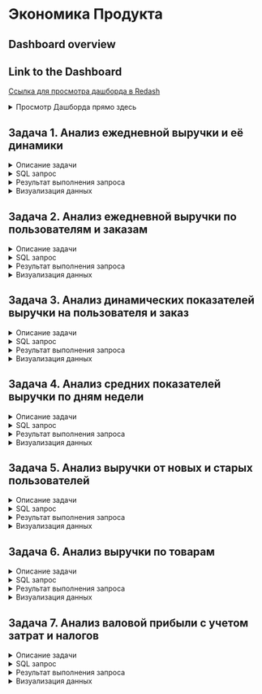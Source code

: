 # Экономика Продукта

## Dashboard overview

## Link to the Dashboard
[Ссылка для просмотра дашборда в Redash](http://redash.public.karpov.courses/public/dashboards/8TnZ2y1HOfjWa0U2x0Y5v2ldHn3HOQAkG5ljbSmG?org_slug=default)

<details>
<summary>Просмотр Дашборда прямо здесь</summary>
  
![Визуализация данных](attachments/dashs/pr_economics_dash.png)
</details>



## Задача 1. Анализ ежедневной выручки и её динамики

<details>
<summary>Описание задачи</summary>
Изучим выручку нашего сервиса за каждый день, накопленную выручку на текущий день и прирост дневной выручки относительно предыдущего дня. Эти показатели помогут оценить общий финансовый успех и динамику развития нашего сервиса.

- **Выручка за день** — сумма оплаченных заказов за каждый день.
- **Суммарная выручка** — накопительная сумма выручки с начала учёта.
- **Прирост выручки** — изменение выручки по сравнению с предыдущим днем, выраженное в процентах.

В расчётах не учитываются отменённые заказы.
</details>

<details>
<summary>SQL запрос</summary>
  
```sql
SELECT 
    date,
    revenue,
    SUM(revenue) OVER(ORDER BY date) AS total_revenue,
    ROUND(((revenue - LAG(revenue) OVER())::DECIMAL / LAG(revenue) OVER())*100, 2) AS revenue_change
FROM 
    (SELECT 
        creation_time::DATE AS date, 
        SUM(order_price) AS revenue
    FROM
        (SELECT order_id, creation_time, SUM(price) AS order_price
        FROM
            (SELECT order_id, creation_time, unnest(product_ids) AS product_id
            FROM orders
            WHERE order_id NOT IN (SELECT order_id FROM user_actions WHERE action = 'cancel_order')) t1
        LEFT JOIN products
        USING(product_id)
        GROUP BY creation_time, order_id) t2
    GROUP BY creation_time::DATE
    ORDER BY 1) t3
```
</details>

<details>
<summary>Результат выполнения запроса</summary>

| date     | revenue     | total_revenue | revenue_change |
|----------|-------------|---------------|----------------|
| 24/08/22 | $49,924.00  | $49,924.00    |                |
| 25/08/22 | $430,860.00 | $480,784.00   | 763.03%        |
| 26/08/22 | $534,766.00 | $1,015,550.00 | 24.12%         |
| 27/08/22 | $817,053.00 | $1,832,603.00 | 52.79%         |
| 28/08/22 | $1,133,370.00 | $2,965,973.00 | 38.71%     |
| 29/08/22 | $1,279,891.00 | $4,245,864.00 | 12.93%     |
| 30/08/22 | $1,279,377.00 | $5,525,241.00 | -0.04%     |
| 31/08/22 | $1,312,720.00 | $6,837,961.00 | 2.61%      |
| 01/09/22 | $1,406,101.00 | $8,244,062.00 | 7.11%      |
| 02/09/22 | $1,907,107.00 | $10,151,169.00 | 35.63%    |
| 03/09/22 | $2,210,988.00 | $12,362,157.00 | 15.93%    |
| 04/09/22 | $2,294,009.00 | $14,656,166.00 | 3.75%     |
| 05/09/22 | $1,784,690.00 | $16,440,856.00 | -22.20%   |
| 06/09/22 | $1,330,931.00 | $17,771,787.00 | -25.43%   |
| 07/09/22 | $1,807,800.00 | $19,579,587.00 | 35.83%    |
| 08/09/22 | $2,099,508.00 | $21,679,095.00 | 16.14%    |
</details>

<details>
<summary>Визуализация данных</summary>
  
![Визуализация данных](attachments/pr_ec/total_revenue.png)
</details>



## Задача 2. Анализ ежедневной выручки по пользователям и заказам

<details>
<summary>Описание задачи</summary>
Исследуем, сколько в среднем приносит выручку каждый пользователь и каждый заказ на нашем сервисе, а также оценим среднюю выручку от платящих пользователей. Эти показатели позволят понять, насколько выгодно пользователям пользоваться услугами сервиса и насколько эффективно сервис привлекает к оплате.

- **ARPU (Average Revenue Per User)** — средняя выручка на одного пользователя.
- **ARPPU (Average Revenue Per Paying User)** — средняя выручка на одного платящего пользователя.
- **AOV (Average Order Value)** — средний чек или средняя выручка на заказ.
</details>

<details>
<summary>SQL запрос</summary>

```sql
WITH sq_1 AS (
    SELECT creation_time::DATE AS date, SUM(order_price) AS daily_revenue, COUNT(order_id) AS daily_orders
    FROM (
        SELECT order_id, creation_time, SUM(price) AS order_price
        FROM (
            SELECT order_id, creation_time, unnest(product_ids) AS product_id
            FROM orders
            WHERE order_id NOT IN (SELECT order_id FROM user_actions WHERE action = 'cancel_order')
        ) ords
        LEFT JOIN products USING(product_id)
        GROUP BY order_id, creation_time
    ) orders_tab
    GROUP BY 1
    ORDER BY 1
),

sq_2 AS (
    SELECT time::DATE as DATE, 
    COUNT(DISTINCT user_id) FILTER (WHERE order_id NOT IN (SELECT order_id FROM user_actions WHERE action = 'cancel_order')) AS paying_users,
    COUNT(DISTINCT user_id) AS total_users 
    FROM user_actions
    GROUP BY 1
)

SELECT 
    sq_1.date AS date, 
    ROUND((daily_revenue::DECIMAL / total_users), 2) AS arpu,
    ROUND((daily_revenue::DECIMAL / paying_users), 2) AS arppu,
    ROUND((daily_revenue::DECIMAL / daily_orders), 2) AS aov
FROM sq_1
JOIN sq_2
USING(date)
```
</details>

<details>
<summary>Результат выполнения запроса</summary>

| date     | arpu   | arppu  | aov    |
|----------|--------|--------|--------|
| 24/08/22 | 372.57 | 393.10 | 361.77 |
| 25/08/22 | 508.09 | 525.44 | 406.86 |
| 26/08/22 | 452.04 | 470.33 | 369.57 |
| 27/08/22 | 509.38 | 527.81 | 381.62 |
| 28/08/22 | 528.38 | 544.10 | 378.04 |
| 29/08/22 | 559.15 | 581.24 | 391.76 |
| 30/08/22 | 546.74 | 567.85 | 379.52 |
| 31/08/22 | 517.63 | 540.21 | 384.96 |
| 01/09/22 | 499.33 | 518.86 | 381.26 |
| 02/09/22 | 537.67 | 556.17 | 381.35 |
| 03/09/22 | 565.90 | 582.76 | 387.28 |
| 04/09/22 | 541.55 | 558.97 | 381.70 |
| 05/09/22 | 512.84 | 530.84 | 381.75 |
| 06/09/22 | 475.33 | 492.75 | 385.67 |
| 07/09/22 | 496.65 | 514.02 | 378.44 |
| 08/09/22 | 521.10 | 536.68 | 383.54 |
</details>

<details>
<summary>Визуализация данных</summary>
  
![Визуализация данных](attachments/pr_ec/arpu_aov.png)

</details>



## Задача 3. Анализ динамических показателей выручки на пользователя и заказ

<details>
<summary>Описание задачи</summary>
Рассчитаем динамические показатели выручки на пользователя и на заказ по дням, включая накопленные данные. Это поможет отслеживать изменения в эффективности привлечения и монетизации пользователей, а также в среднем чеке заказов на протяжении времени.

- **Running ARPU (Average Revenue Per User)** — накопленная средняя выручка на одного пользователя.
- **Running ARPPU (Average Revenue Per Paying User)** — накопленная средняя выручка на одного платящего пользователя.
- **Running AOV (Average Order Value)** — накопленный средний чек за заказ.
</details>

<details>
<summary>SQL запрос</summary>
  
```sql
WITH sq_1 AS (
    SELECT creation_time::DATE AS date, 
           SUM(order_price) AS daily_revenue, 
           COUNT(order_id) AS daily_orders,
           SUM(SUM(order_price)) OVER(ORDER BY creation_time::DATE) AS accumulated_revenue,
           SUM(COUNT(order_id)) OVER(ORDER BY creation_time::DATE) AS accumulated_daily_orders
    FROM (
        SELECT order_id, creation_time, SUM(price) AS order_price
        FROM (
            SELECT order_id, creation_time, unnest(product_ids) AS product_id
            FROM orders
            WHERE order_id NOT IN (SELECT order_id FROM user_actions WHERE action = 'cancel_order')
        ) ords
        LEFT JOIN products USING(product_id)
        GROUP BY order_id, creation_time
    ) orders_tab
    GROUP BY 1
    ORDER BY 1
),

sq_2 AS (
    SELECT tu.date, accumulated_total_users, accumulated_paying_users
    FROM (
        SELECT date, COUNT(user_id) AS users_reged_per_day, 
               SUM(COUNT(user_id)) OVER(ORDER BY date) AS accumulated_total_users
        FROM (
            SELECT MIN(time)::DATE AS date, user_id
            FROM user_actions
            GROUP BY user_id
        ) users_first_date
        GROUP BY date 
        ORDER BY date
    ) tu 
    JOIN (
        SELECT date, COUNT(user_id) paying_users_reged_per_day, 
               SUM(COUNT(user_id)) OVER(ORDER BY date) AS accumulated_paying_users
        FROM (
            SELECT MIN(time)::DATE AS date, user_id
            FROM user_actions
            WHERE order_id NOT IN (SELECT order_id FROM user_actions WHERE action = 'cancel_order')
            GROUP BY user_id
        ) paying_users_first_date
        GROUP BY date
        ORDER BY date
    ) pu USING(date)
)

SELECT 
    sq_1.date AS date, 
    ROUND((accumulated_revenue::DECIMAL / accumulated_total_users), 2) AS running_arpu,
    ROUND((accumulated_revenue::DECIMAL / accumulated_paying_users), 2) AS running_arppu,
    ROUND((accumulated_revenue::DECIMAL / accumulated_daily_orders), 2) AS running_aov
FROM sq_1
JOIN sq_2 USING(date)
```
</details>

<details>
<summary>Результат выполнения запроса</summary>

| date     | running_arpu | running_arppu | running_aov |
|----------|--------------|---------------|-------------|
| 24/08/22 | 372.57       | 393.10        | 361.77      |
| 25/08/22 | 499.26       | 517.53        | 401.66      |
| 26/08/22 | 512.90       | 530.87        | 384.10      |
| 27/08/22 | 571.80       | 590.21        | 382.99      |
| 28/08/22 | 632.13       | 649.72        | 381.08      |
| 29/08/22 | 707.53       | 726.29        | 384.24      |
| 30/08/22 | 766.86       | 786.40        | 383.14      |
| 31/08/22 | 792.81       | 813.46        | 383.49      |
| 01/09/22 | 813.18       | 832.90        | 383.11      |
| 02/09/22 | 844.17       | 863.05        | 382.77      |
| 03/09/22 | 886.24       | 904.39        | 383.57      |
| 04/09/22 | 921.71       | 938.78        | 383.28      |
| 05/09/22 | 950.45       | 967.17        | 383.11      |
| 06/09/22 | 970.18       | 986.72        | 383.30      |
| 07/09/22 | 992.38       | 1,007.85      | 382.85      |
| 08/09/22 | 1,012.99     | 1,028.03      | 382.91      |
</details>


<details>
<summary>Визуализация данных</summary>

![Визуализация данных](attachments/pr_ec/running%20arpu_aov.png)

</details>



## Задача 4. Анализ средних показателей выручки по дням недели

<details>
<summary>Описание задачи</summary>
Анализируем средние показатели выручки на пользователя и на заказ по дням недели, используя данные за период с 26 августа по 8 сентября 2022 года. Это позволит увидеть, как варьируются расходы пользователей в зависимости от дня недели.

- **ARPU (Average Revenue Per User)** — средняя выручка на одного пользователя за день недели.
- **ARPPU (Average Revenue Per Paying User)** — средняя выручка на одного платящего пользователя за день недели.
- **AOV (Average Order Value)** — средний чек за день недели.
</details>

<details>
<summary>SQL запрос</summary>
  
```sql
WITH sq_1 AS (
    SELECT DATE_PART('isodow', creation_time) AS weekday_number, to_char(creation_time, 'Day') AS weekday, 
           SUM(order_price) AS daily_revenue, COUNT(order_id) AS daily_orders
    FROM (
        SELECT order_id, creation_time, SUM(price) AS order_price
        FROM (
            SELECT order_id, creation_time, unnest(product_ids) AS product_id
            FROM orders
            WHERE order_id NOT IN (SELECT order_id FROM user_actions WHERE action = 'cancel_order')
        ) ords
        LEFT JOIN products USING(product_id)
        GROUP BY order_id, creation_time
    ) orders_tab
    WHERE creation_time BETWEEN '2022-08-26' AND '2022-09-09'
    GROUP BY 1, 2
    ORDER BY 1
),

sq_2 AS (
    SELECT DATE_PART('isodow', time) AS weekday_number, to_char(time, 'Day') AS weekday, 
           COUNT(DISTINCT user_id) FILTER (WHERE order_id NOT IN (SELECT order_id FROM user_actions WHERE action = 'cancel_order')) AS paying_users,
           COUNT(DISTINCT user_id) AS total_users 
    FROM user_actions
    WHERE time BETWEEN '2022-08-26' AND '2022-09-09'
    GROUP BY 1, 2
)

SELECT 
    sq_1.weekday_number AS weekday_number, sq_1.weekday AS weekday,
    ROUND((daily_revenue::DECIMAL / total_users), 2) AS arpu,
    ROUND((daily_revenue::DECIMAL / paying_users), 2) AS arppu,
    ROUND((daily_revenue::DECIMAL / daily_orders), 2) AS aov
FROM sq_1
JOIN sq_2 USING(weekday_number, weekday)
```
</details>

<details>
<summary>Результат выполнения запроса</summary>

| weekday_number | weekday  | arpu   | arppu  | aov    |
|----------------|----------|--------|--------|--------|
| 1              | Monday   | 555.98 | 575.18 | 385.87 |
| 2              | Tuesday  | 528.94 | 548.04 | 382.63 |
| 3              | Wednesday| 528.90 | 548.33 | 381.16 |
| 4              | Thursday | 533.98 | 551.37 | 382.62 |
| 5              | Friday   | 534.79 | 553.21 | 378.70 |
| 6              | Saturday | 578.53 | 595.48 | 385.74 |
| 7              | Sunday   | 566.23 | 583.38 | 380.48 |
</details>

<details>
<summary>Визуализация данных</summary>
  
![Визуализация данных](attachments/pr_ec/arpu_aov_dow.png)
</details>



## Задача 5. Анализ выручки от новых и старых пользователей

<details>
<summary>Описание задачи</summary>
Рассчитаем выручку с заказов, сделанных новыми пользователями в их первый день использования сервиса, и сравним её с общей выручкой за день. Также определим долю выручки от новых пользователей относительно всей выручки и соответствующую долю от старых пользователей.

- **Выручка за день** — сумма всех успешных заказов за день.
- **Выручка от новых пользователей** — сумма заказов, сделанных пользователями в день их первого использования сервиса.
- **Доля выручки от новых пользователей** и **старых пользователей** — процентная доля выручки от новых и старых пользователей соответственно.
</details>

<details>
<summary>SQL запрос</summary>
  
```sql
WITH rev AS (
    SELECT date, SUM(order_price) AS revenue
    FROM (
        SELECT creation_time::DATE AS date, order_id, SUM(price) AS order_price
        FROM (
            SELECT order_id, creation_time, unnest(product_ids) AS product_id
            FROM orders
            WHERE order_id NOT IN (SELECT order_id FROM user_actions WHERE action = 'cancel_order')
        ) exploded
        LEFT JOIN products USING(product_id)
        GROUP BY creation_time::DATE, order_id
    ) total_tab
    GROUP BY date
),

nu_rev AS (
    SELECT date, SUM(order_price) AS new_users_revenue
    FROM (
        SELECT date, user_id, order_id, SUM(price) AS order_price
        FROM (
            SELECT date, user_id, t2.order_id AS order_id, unnest(product_ids) AS product_id, action
            FROM (
                SELECT date, user_id, order_id, action
                FROM (
                    SELECT user_id, time::DATE AS date, order_id, MIN(TIME::DATE) OVER(PARTITION BY user_id) AS first_order_date, action
                    FROM user_actions
                ) t1
                WHERE date = first_order_date
            ) t2
            LEFT JOIN orders USING(order_id)
        ) t3
        LEFT JOIN products USING(product_id)
        GROUP BY date, user_id, order_id, action
        WHERE order_id NOT IN (SELECT order_id FROM user_actions WHERE action = 'cancel_order')
    ) t4
    GROUP BY date
)

SELECT rev.date, revenue, new_users_revenue, 
ROUND((new_users_revenue / revenue) * 100, 2) AS new_users_revenue_share,
ROUND(100 - ((new_users_revenue / revenue) * 100), 2) AS old_users_revenue_share
FROM rev
JOIN nu_rev USING(date)
```
</details>

<details>
<summary>Результат выполнения запроса</summary>

| date     | revenue     | new_users_revenue | new_users_revenue_share | old_users_revenue_share |
|----------|-------------|-------------------|-------------------------|-------------------------|
| 24/08/22 | $49,924.00  | $49,924.00        | 100.00%                 | 0.00%                   |
| 25/08/22 | $430,860.00 | $417,333.00       | 96.86%                  | 3.14%                   |
| 26/08/22 | $534,766.00 | $463,326.00       | 86.64%                  | 13.36%                  |
| 27/08/22 | $817,053.00 | $619,318.00       | 75.80%                  | 24.20%                  |
| 28/08/22 | $1,133,370.00 | $801,162.00     | 70.69%                  | 29.31%                  |
| 29/08/22 | $1,279,891.00 | $717,374.00     | 56.05%                  | 43.95%                  |
| 30/08/22 | $1,279,377.00 | $656,429.00     | 51.31%                  | 48.69%                  |
| 31/08/22 | $1,312,720.00 | $720,381.00     | 54.88%                  |45.12%                   |
| 01/09/22 | $1,406,101.00 | $757,287.00     | 53.86%                  | 46.14%                  |
| 02/09/22 | $1,907,107.00 | $1,017,824.00   | 53.37%                  | 46.63%                  |
| 03/09/22 | $2,210,988.00 | $1,079,256.00   | 48.81%                  | 51.19%                  |
| 04/09/22 | $2,294,009.00 | $1,063,997.00   | 46.38%                  | 53.62%                  |
| 05/09/22 | $1,784,690.00 | $714,459.00     | 40.03%                  | 59.97%                  |
| 06/09/22 | $1,330,931.00 | $495,058.00     | 37.20%                  | 62.80%                  |
| 07/09/22 | $1,807,800.00 | $710,154.00     | 39.28%                  | 60.72%                  |
| 08/09/22 | $2,099,508.00 | $887,959.00     | 42.29%                  | 57.71%                  |
</details>

<details>
<summary>Визуализация данных</summary>
  
![Визуализация данных](attachments/pr_ec/new_and_old_revenue_share.png)
</details>


## Задача 6. Анализ выручки по товарам

<details>
<summary>Описание задачи</summary>
Определим, какие товары нашего ассортимента приносят наибольший доход, а также рассчитаем долю каждого товара в общей выручке. Для товаров с незначительной долей создадим общую категорию "ДРУГОЕ".

- **Выручка от товара** — суммарная выручка, полученная от продажи каждого конкретного товара.
- **Доля выручки** — процентная доля выручки от каждого товара в общей выручке.
</details>

<details>
<summary>SQL запрос</summary>
  
```sql
WITH product_revenue AS (
    SELECT product_id, SUM(price) AS revenue
    FROM (
        SELECT order_id, unnest(product_ids) AS product_id
        FROM orders
        WHERE order_id NOT IN (SELECT order_id FROM user_actions WHERE action = 'cancel_order')
    ) exploded
    LEFT JOIN products USING(product_id)
    GROUP BY product_id
),
total_revenue AS (
    SELECT SUM(revenue) AS total_revenue
    FROM product_revenue
),
categorized_revenue AS (
    SELECT products.name AS product_name, product_revenue.revenue,
        CASE
            WHEN (product_revenue.revenue / total_revenue.total_revenue * 100) < 0.5 THEN 'ДРУГОЕ'
            ELSE products.name
        END AS category
    FROM product_revenue
    JOIN products ON product_revenue.product_id = products.product_id
    CROSS JOIN total_revenue
),
final_output AS (
    SELECT category AS product_name, SUM(revenue) AS revenue,
        ROUND((SUM(revenue) / total_revenue.total_revenue * 100), 2) AS share_in_revenue
    FROM categorized_revenue
    JOIN total_revenue
    GROUP BY category
    ORDER BY revenue DESC
)

SELECT product_name, revenue, share_in_revenue
FROM final_output
WHERE product_name != 'ДРУГОЕ'
UNION ALL
SELECT 'ДРУГОЕ' AS product_name, SUM(revenue) AS revenue,
    ROUND((SUM(revenue) / total_revenue.total_revenue * 100), 2) AS share_in_revenue
FROM categorized_revenue
WHERE category = 'ДРУГОЕ'
GROUP BY category
ORDER BY revenue DESC
```
</details>

<details>
<summary>Результат выполнения запроса</summary>

| product_name        | revenue      | share_in_revenue |
|---------------------|--------------|------------------|
| свинина             | $1,353,600.00| 6.24%            |
| ДРУГОЕ              | $1,225,387.00| 5.64%            |
| курица              | $1,171,140.00| 5.40%            |
| масло оливковое     | $1,163,250.00| 5.37%            |
| говядина            | $977,170.00  | 4.51%            |
| баранина            | $709,930.00  | 3.27%            |
| кофе зерновой       | $632,853.00  | 2.92%            |
| сахар               | $587,250.00  | 2.71%            |
| кофе растворимый    | $540,600.00  | 2.49%            |
| сосиски             | $530,550.00  | 2.45%            |
| ...                 | ...          | ...              |
</details>

<details>
<summary>Визуализация данных</summary>
  
![Визуализация данных](#)
</details>



## Задача 7. Анализ валовой прибыли с учетом затрат и налогов

<details>
<summary>Описание задачи</summary>
Оценим валовую прибыль нашего сервиса за каждый день, учитывая выручку, затраты и НДС. Дополнительно рассмотрим как изменяется доля валовой прибыли в общей выручке на протяжении времени.

- **Выручка за день** — сумма всех успешных заказов за день.
- **Затраты за день** — сумма постоянных и переменных издержек за день.
- **Сумма НДС** — налог на добавленную стоимость, рассчитанный для всех продаж за день.
- **Валовая прибыль за день** — выручка за вычетом затрат и НДС.
- **Суммарные показатели** — накопленные значения выручки, затрат, НДС и валовой прибыли.
- **Доля валовой прибыли в выручке** — показывает, какая часть выручки остается после уплаты затрат и налогов.
</details>

<details>
<summary>SQL запрос</summary>
  
```sql
WITH daily_data AS (
    SELECT 
        date,
        SUM(price) AS revenue,
        SUM(case when product_name in ('сахар', 'сухарики', ...) then price / 1.1 * 0.1 else price / 1.2 * 0.2 end) as tax,
        120000 as fixed_costs -- Adjust based on the actual month and conditions
    FROM 
        orders 
    JOIN 
        products ON orders.product_id = products.product_id
    WHERE 
        order_id NOT IN (SELECT order_id FROM user_actions WHERE action = 'cancel_order')
    GROUP BY 
        date
),
variable_costs as (
    SELECT 
        date,
        count(*) * 140 as assembly_cost, -- Cost per assembly
        count(case when delivered = true then 1 end) * 150 as delivery_cost -- Cost per delivery
    FROM 
        orders
    WHERE 
        date BETWEEN '2022-08-01' AND '2022-08-31' -- Adjust based on the actual conditions
    GROUP BY 
        date
),
costs as (
    SELECT 
        date,
        fixed_costs + assembly_cost + delivery_cost as total_costs
    FROM 
        daily_data
    JOIN 
        variable_costs USING(date)
),
profits as (
    SELECT
        daily_data.date,
        revenue,
        total_costs,
        tax,
        revenue - total_costs - tax as gross_profit
    FROM 
        daily_data
    JOIN 
        costs USING(date)
),
cumulative as (
    SELECT 
        date,
        sum(revenue) over (order by date) as total_revenue,
        sum(total_costs) over (order by date) as total_costs,
        sum(tax) over (order by date) as total_tax,
        sum(gross_profit) over (order by date) as total_gross_profit
    FROM 
        profits
),
ratios as (
    SELECT 
        date,
        gross_profit / revenue * 100 as gross_profit_ratio,
        total_gross_profit / total_revenue * 100 as total_gross_profit_ratio
    FROM 
        cumulative
)
SELECT 
    date, 
    revenue, 
    costs, 
    tax, 
    gross_profit, 
    total_revenue, 
    total_costs, 
    total_tax, 
    total_gross_profit, 
    gross_profit_ratio, 
    total_gross_profit_ratio
FROM 
    ratios
ORDER BY 
    date
```
</details>

<details>
<summary>Результат выполнения запроса</summary>

| date     | revenue   | costs    | tax      | gross_profit | total_revenue | total_costs | total_tax | total_gross_profit | gross_profit_ratio | total_gross_profit_ratio |
|----------|-----------|----------|----------|--------------|---------------|-------------|-----------|--------------------|--------------------|--------------------------|
| 24/08/22 | 49,924.00 | 159,120.00| 6,334.09 | -115,530.09  | 49,924.00     | 159,120.00  | 6,334.09  | -115,530.09        | -231.41%           | -231.41%                 |
| 25/08/22 | 430,860.00| 447,560.00| 53,545.01| -70,245.01   | 480,784.00    | 606,680.00  | 59,879.10 | -185,775.10        | -16.30%            | -38.64%                  |
| ...      | ...       | ...       | ...      | ...          | ...           | ...         | ...       | ...                | ...                | ...                      |

</details>

<details>
<summary>Визуализация данных</summary>
  
![Визуализация данных](attachments/pr_ec/gross_profit.png)

![Визуализация данных](attachments/pr_ec/tot_gross_profit.png)

![Визуализация данных](attachments/pr_ec/revenue_costs.png)
</details>

